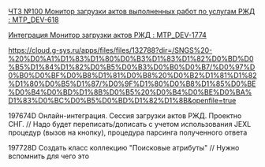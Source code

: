 
[ЧТЗ №100 Монитор загрузки актов выполненных работ по услугам РЖД : MTP_DEV-618](https://yt.surgutneftegas.ru:4443/issue/MTP_DEV-618)

[Интеграция Монитор загрузки актов РЖД : MTP_DEV-1774](https://yt.surgutneftegas.ru:4443/issue/MTP_DEV-1774)

https://cloud.g-sys.ru/apps/files/files/132788?dir=/SNGS%20-%20%D0%A1%D1%83%D1%80%D0%B3%D1%83%D1%82%D0%BD%D0%B5%D1%84%D1%82%D0%B5%D0%B3%D0%B0%D0%B7/%D0%97%D0%B0%D0%BF%D0%B8%D1%81%D0%B8%20%D0%B2%D1%81%D1%82%D1%80%D0%B5%D1%87/%D0%9F%D1%80%D0%B8%D1%85%D0%BE%D0%B4%D0%BD%D1%8B%D0%B5%20%D0%B4%D0%BE%D0%BA%D1%83%D0%BC%D0%B5%D0%BD%D1%82%D1%8B&openfile=true

197674D Онлайн-интеграция. Сессия загрузки актов РЖД. Проектно СНГ.
// Надо будет переписать/дописать с учетом использования JEXL процедур (вызов на кнопку), процедура парсинга полученного ответа

197728D Создать класс коллекцию "Поисковые атрибуты"
// Нужно вспомнить для чего это